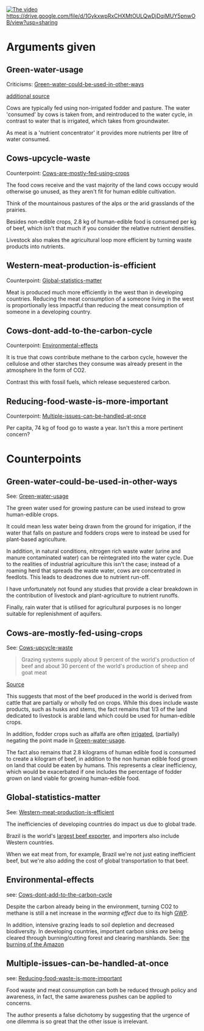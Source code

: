 [![The video](https://i.imgur.com/QJ3sQIA.png)](https://www.youtube.com/watch?v=sGG-A80Tl5g)
<https://drive.google.com/file/d/1GykxwpRxCHXMtOULQwDjDqiMUY5pnwOB/view?usp=sharing>
# Arguments given
## Green-water-usage
Criticisms: [Green-water-could-be-used-in-other-ways](#Green-water-could-be-used-in-other-ways)

[additional source](https://waterfootprint.org/en/resources/interactive-tools/product-gallery/)

Cows are typically fed using non-irrigated fodder and pasture. The water 'consumed' by cows is taken from, and reintroduced to the water cycle, in contrast to water that is irrigated, which takes from groundwater.

As meat is a 'nutrient concentrator' it provides more nutrients per litre of water consumed.

## Cows-upcycle-waste
Counterpoint: [Cows-are-mostly-fed-using-crops](#Cows-are-mostly-fed-using-crops)

The food cows receive and the vast majority of the land cows occupy would otherwise go unused, as they aren't fit for human edible cultivation.

Think of the mountainous pastures of the alps or the arid grasslands of the prairies.

Besides non-edible crops, 2.8 kg of human-edible food is consumed per kg of beef, which isn't that much if you consider the relative nutrient densities.

Livestock also makes the agricultural loop more efficient by turning waste products into nutrients.

## Western-meat-production-is-efficient
Counterpoint: [Global-statistics-matter](#Global-statistics-matter)

Meat is produced much more efficiently in the west than in developing countries. Reducing the meat consumption of a someone living in the west is proportionally less impactful than reducing the meat consumption of someone in a developing country.

## Cows-dont-add-to-the-carbon-cycle
Counterpoint: [Environmental-effects](#Environmental-effects)

It is true that cows contribute methane to the carbon cycle, however the cellulose and other starches they consume was already present in the atmosphere In the form of CO2.

Contrast this with fossil fuels, which release sequestered carbon.

## Reducing-food-waste-is-more-important
Counterpoint: [Multiple-issues-can-be-handled-at-once](#Multiple-issues-can-be-handled-at-once)

Per capita, 74 kg of food go to waste a year. Isn't this a more pertinent concern?

# Counterpoints
## Green-water-could-be-used-in-other-ways
See: [Green-water-usage](#Green-water-usage)

The green water used for growing pasture can be used instead to grow human-edible crops.

It could mean less water being drawn from the ground for irrigation, if the water that falls on pasture and fodders crops were to instead be used for plant-based agriculture.

In addition, in natural conditions, nitrogen rich waste water (urine and manure contaminated water) can be reintegrated into the water cycle. Due to the realities of industrial agriculture this isn't the case; instead of a roaming herd that spreads the waste water, cows are concentrated in feedlots. This leads to deadzones due to nutrient run-off.

I have unfortunately not found any studies that provide a clear breakdown in the contribution of livestock and plant-agriculture to nutrient runoffs.

Finally, rain water that is utilised for agricultural purposes is no longer suitable for replenishment of aquifers.

## Cows-are-mostly-fed-using-crops
See: [Cows-upcycle-waste](#Cows-upcycle-waste)
> Grazing systems supply about 9 percent of the world's production of beef and about 30 percent of the world's production of sheep and goat meat

[Source](http://www.fao.org/3/X5303E/x5303e05.htm#chapter%202:%20livestock%20grazing%20systems%20&%20the%20environment)

This suggests that most of the beef produced in the world is derived from cattle that are partially or wholly fed on crops. While this does include waste products, such as husks and stems, the fact remains that 1/3 of the land dedicated to livestock is arable land which could be used for human-edible crops.

In addition, fodder crops such as alfalfa are often [irrigated](https://extension.unr.edu/publication.aspx?PubID=2575#:~:text=Amount%20of%20water%20to%20apply,every%20ton%20of%20hay%20produced.&text=By%20early%20June%2C%20this%20can,as%202.0%20inches%20per%20week.), (partially) negating the point made in [Green-water-usage](#Green-water-usage).

The fact also remains that 2.8 kilograms of human edible food is consumed to create a kilogram of beef, in addition to the non human edible food grown on land that could be eaten by humans. This represents a clear inefficiency, which would be exacerbated if one includes the percentage of fodder grown on land viable for growing human-edible food.

## Global-statistics-matter
See: [Western-meat-production-is-efficient](#Western-meat-production-is-efficient)

The inefficiencies of developing countries do impact us due to global trade.

Brazil is the world's [largest beef exporter](https://www.pnas.org/content/117/50/31770), and importers also include Western countries.

When we eat meat from, for example, Brazil we're not just eating inefficient beef, but we're also adding the cost of global transportation to that beef.

## Environmental-effects
see: [Cows-dont-add-to-the-carbon-cycle](#Cows-dont-add-to-the-carbon-cycle)

Despite the carbon already being in the environment, turning CO2 to methane is still a net increase in the *warming effect* due to its high [GWP](https://www.epa.gov/ghgemissions/understanding-global-warming-potentials).

In addition, intensive grazing leads to soil depletion and decreased biodiversity. In developing countries, important carbon sinks *are* being cleared through burning/cutting forest and clearing marshlands. See: [the burning of the Amazon](https://agupubs.onlinelibrary.wiley.com/doi/full/10.1002/2015JG002914)

## Multiple-issues-can-be-handled-at-once
see: [Reducing-food-waste-is-more-important](#Reducing-food-waste-is-more-important)

Food waste and meat consumption can both be reduced through policy and awareness, in fact, the same awareness pushes can be applied to concerns.

The author presents a false dichotomy by suggesting that the urgence of one dilemma is so great that the other issue is irrelevant.